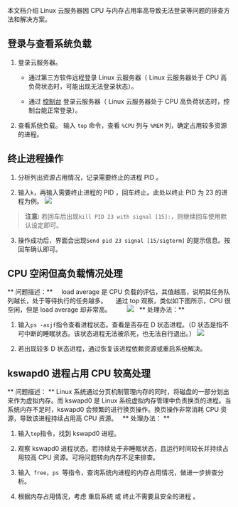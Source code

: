 
本文档介绍 Linux 云服务器因 CPU 与内存占用率高导致无法登录等问题的排查方法和解决方案。

## 登录与查看系统负载

 1. 登录云服务器。
	- 通过第三方软件远程登录 Linux 云服务器（ Linux 云服务器处于 CPU 高负荷状态时，可能出现无法登录状态）。

	- 通过 [控制台](https://console.tce.fsphere.cn/cvm) 登录云服务器（ Linux 云服务器处于 CPU 高负荷状态时，控制台能正常登录）。

 2. 查看系统负载。
 输入 ` top ` 命令，查看 `%CPU` 列与 `%MEM` 列，确定占用较多资源的进程。

## 终止进程操作

 1. 分析列出资源占用情况，记录需要终止的进程 PID 。

 2. 输入` k `，再输入需要终止进程的 PID ，回车终止。此处以终止 PID 为 23 的进程为例。
![](https://mc.qcloudimg.com/static/img/61cd74354cf2b4d2a80a83528a500f5c/image.png)
 >**注意:**
 >若回车后出现`kill PID 23 with signal [15]:`，则继续回车使用默认设定即可。

 3. 操作成功后，界面会出现` Send pid 23 signal [15/sigterm] ` 的提示信息。按回车确认即可。

## CPU 空闲但高负载情况处理
** 问题描述：**
&nbsp;&nbsp;&nbsp;&nbsp;load average 是 CPU 负载的评估，其值越高，说明其任务队列越长，处于等待执行的任务越多。
&nbsp;&nbsp;&nbsp;&nbsp;通过 top 观察，类似如下图所示，CPU 很空闲，但是 load average 却非常高。
&nbsp;&nbsp;&nbsp;&nbsp;&nbsp;&nbsp;&nbsp;&nbsp;![](https://mc.qcloudimg.com/static/img/4ddf663a68ee602d8cf8075d88edccf6/image.png)
 
** 处理办法：**
 
 1. 输入` ps -axjf `指令查看进程状态。查看是否存在 D 状态进程。（D 状态是指不可中断的睡眠状态。该状态进程无法被杀死，也无法自行退出。）
![](https://mc.qcloudimg.com/static/img/32420d3fe022b57d85120c941705dbf6/image.png)

 2. 若出现较多 D 状态进程，通过恢复该进程依赖资源或重启系统解决。


## kswapd0 进程占用 CPU 较高处理
** 问题描述： **
Linux 系统通过分页机制管理内存的同时，将磁盘的一部分划出来作为虚拟内存。而 kswapd0 是 Linux 系统虚拟内存管理中负责换页的进程。当系统内存不足时，kswapd0 会频繁的进行换页操作。换页操作非常消耗 CPU 资源，导致该进程持续占用高 CPU 资源。
 
** 处理办法： **
 1. 输入` top `指令，找到 kswapd0 进程。

 2. 观察 kswapd0 进程状态。若持续处于非睡眠状态，且运行时间较长并持续占用较高 CPU 资源。可将问题转向内存不足来排查。

 3. 输入` free`，`ps `等指令，查询系统内进程的内存占用情况，做进一步排查分析。

 4. 根据内存占用情况，考虑 重启系统 或 终止不需要且安全的进程 。
